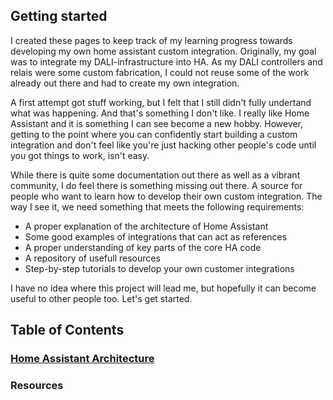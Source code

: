 ## Getting started

I created these pages to keep track of my learning progress towards developing my own home assistant custom integration. Originally, my goal was to integrate my DALI-infrastructure into HA. As my DALI controllers and relais were some custom fabrication, I could not reuse some of the work already out there and had to create my own integration. 

A first attempt got stuff working, but I felt that I still didn't fully undertand what was happening. And that's something I don't like. I really like Home Assistant and it is something I can see become a new hobby. However, getting to the point where you can confidently start building a custom integration and don't feel like you're just hacking other people's code until you got things to work, isn't easy.

While there is quite some documentation out there as well as a vibrant community, I do feel there is something missing out there. A source for people who want to learn how to develop their own custom integration. The way I see it, we need something that meets the following requirements:
- A proper explanation of the architecture of Home Assistant
- Some good examples of integrations that can act as references
- A proper understanding of key parts of the core HA code
- A repository of usefull resources
- Step-by-step tutorials to develop your own customer integrations

I have no idea where this project will lead me, but hopefully it can become useful to other people too. Let's get started.

## Table of Contents

### [Home Assistant Architecture](/architecture/index.md)
### Resources
